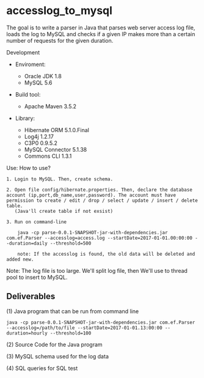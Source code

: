 # accesslog_to_mysql
﻿The goal is to write a parser in Java that parses web server access log file, loads the log to MySQL and checks if a given IP makes more than a certain number of requests for the given duration. 

Development
- Enviroment: 
    - Oracle JDK 1.8
    - MySQL 5.6
    
- Build tool: 
    - Apache Maven 3.5.2
  
- Library:
    - Hibernate ORM 5.1.0.Final
    - Log4j 1.2.17
    - C3P0 0.9.5.2
    - MySQL Connector 5.1.38
    - Commons CLI 1.3.1     


Use: How to use?
    
    1. Login to MySQL. Then, create schema.
    
    2. Open file config/hibernate.properties. Then, declare the database account (ip,port,db_name,user,password). The account must have permission to create / edit / drop / select / update / insert / delete table.
       (Java'll create table if not exsist) 
        
    3. Run on command-line
    
        java -cp parse-0.0.1-SNAPSHOT-jar-with-dependencies.jar com.ef.Parser --accesslog=access.log --startDate=2017-01-01.00:00:00 --duration=daily --threshold=500

        note: If the accesslog is found, the old data will be deleted and added new.
 

Note:
    The log file is too large. We'll split log file, then We'll use to thread pool to insert to MySQL.
    
    
    
Deliverables
------------

(1) Java program that can be run from command line
	
    java -cp parse-0.0.1-SNAPSHOT-jar-with-dependencies.jar com.ef.Parser --accesslog=/path/to/file --startDate=2017-01-01.13:00:00 --duration=hourly --threshold=100 

(2) Source Code for the Java program    

(3) MySQL schema used for the log data

(4) SQL queries for SQL test    
